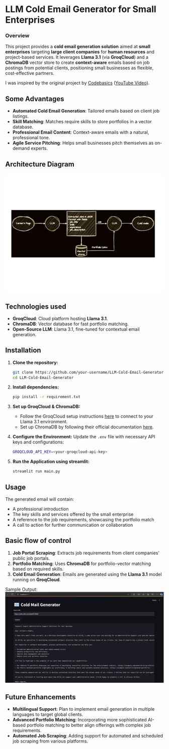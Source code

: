 # LLM Cold Email Generator for Small Enterprises

### Overview
This project provides a **cold email generation solution** aimed at **small enterprises** targeting **large client companies** for **human resources** and project-based services. It leverages **Llama 3.1** (via **GroqCloud**) and a **ChromaDB** vector store to create **context-aware** emails based on job postings from potential clients, positioning small businesses as flexible, cost-effective partners.

I was inspired by the original project by [Codebasics](https://github.com/codebasics/project-genai-cold-email-generator) ([YouTube Video](https://youtu.be/CO4E_9V6li0?si=SPp8quNskqhYiak4)).

## Some Advantages
- **Automated Cold Email Generation**: Tailored emails based on client job listings.
- **Skill Matching**: Matches require skills to store portfolios in a vector database.
- **Professional Email Content**: Context-aware emails with a natural, professional tone.
- **Agile Service Pitching**: Helps small businesses pitch themselves as on-demand experts.

## Architecture Diagram
![img.png](images/architecture.png)

## Technologies used
- **GroqCloud**: Cloud platform hosting **Llama 3.1**.
- **ChromaDB**: Vector database for fast portfolio matching.
- **Open-Source LLM**: Llama 3.1, fine-tuned for contextual email generation.

## Installation
1. **Clone the repository:**
   ```bash
   git clone https://github.com/your-username/LLM-Cold-Email-Generator.git
   cd LLM-Cold-Email-Generator
   ```

2. **Install dependencies:**
   ```bash
   pip install -r requirement.txt
   ```

3. **Set up GroqCloud & ChromaDB:**
   - Follow the GroqCloud setup instructions [here](https://groqcloud.com/docs) to connect to your Llama 3.1 environment.
   - Set up ChromaDB by following their official documentation [here](https://chromadb.com/docs).
   
4. **Configure the Environment:**
   Update the `.env` file with necessary API keys and configurations:
   ```bash
   GROQCLOUD_API_KEY=<your-groqcloud-api-key>
   ```

5. **Run the Application using streamlit:**
   ```bash
   streamlit run main.py
   ```

## Usage

   The generated email will contain:
   - A professional introduction
   - The key skills and services offered by the small enterprise
   - A reference to the job requirements, showcasing the portfolio match
   - A call to action for further communication or collaboration

## Basic flow of control
1. **Job Portal Scraping**: Extracts job requirements from client companies' public job portals.
2. **Portfolio Matching**: Uses **ChromaDB** for portfolio-vector matching based on required skills.
3. **Cold Email Generation**: Emails are generated using the **Llama 3.1** model running on **GroqCloud**.
   
Sample Output:
![img.png](images/example.png)

## Future Enhancements
- **Multilingual Support**: Plan to implement email generation in multiple languages to target global clients.
- **Advanced Portfolio Matching**: Incorporating more sophisticated AI-based portfolio matching to better align offerings with complex job requirements.
- **Automated Job Scraping**: Adding support for automated and scheduled job scraping from various platforms.
